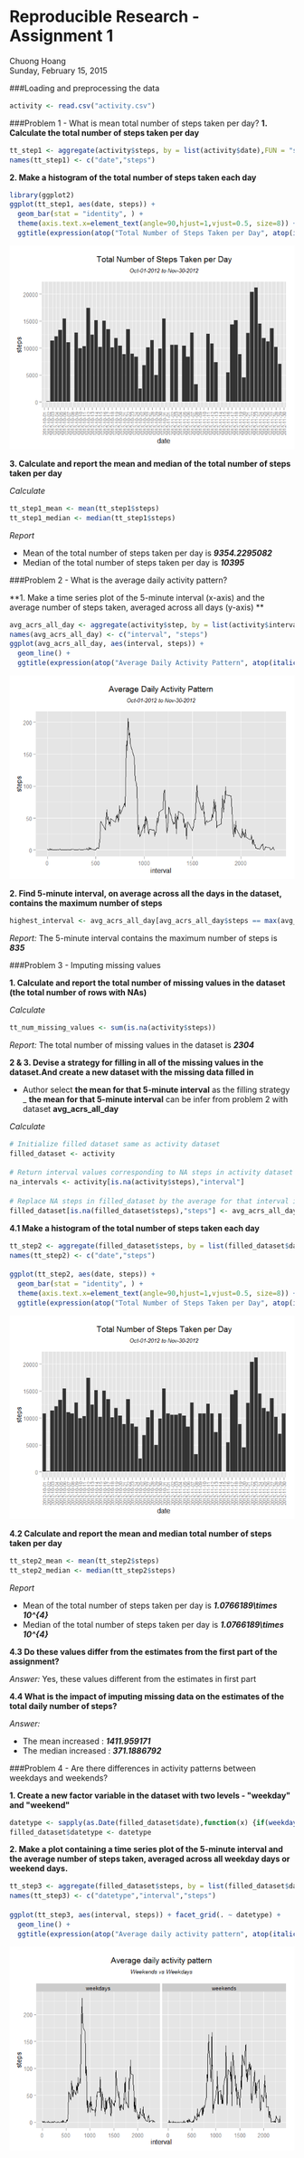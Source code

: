 # Reproducible Research - Assignment 1
Chuong Hoang  
Sunday, February 15, 2015  

###Loading and preprocessing the data


```r
activity <- read.csv("activity.csv")
```

###Problem 1 - What is mean total number of steps taken per day?
**1. Calculate the total number of steps taken per day**


```r
tt_step1 <- aggregate(activity$steps, by = list(activity$date),FUN = "sum",na.rm=TRUE)
names(tt_step1) <- c("date","steps")
```

**2. Make a histogram of the total number of steps taken each day**


```r
library(ggplot2)
ggplot(tt_step1, aes(date, steps)) + 
  geom_bar(stat = "identity", ) +
  theme(axis.text.x=element_text(angle=90,hjust=1,vjust=0.5, size=8)) +
  ggtitle(expression(atop("Total Number of Steps Taken per Day", atop(italic("Oct-01-2012 to Nov-30-2012")))))
```

![](PA1_template_files/figure-html/unnamed-chunk-3-1.png) 

**3. Calculate and report the mean and median of the total number of steps taken per day**

*Calculate*


```r
tt_step1_mean <- mean(tt_step1$steps)
tt_step1_median <- median(tt_step1$steps)
```

*Report*

- Mean of the total number of steps taken per day is ***9354.2295082***
- Median of the total number of steps taken per day is ***10395***

###Problem 2 - What is the average daily activity pattern?

**1. Make a time series plot of the 5-minute interval (x-axis) and the average number of steps taken, averaged across all days (y-axis) **


```r
avg_acrs_all_day <- aggregate(activity$step, by = list(activity$interval),FUN = "mean",na.rm=TRUE)
names(avg_acrs_all_day) <- c("interval", "steps")
ggplot(avg_acrs_all_day, aes(interval, steps)) + 
  geom_line() + 
  ggtitle(expression(atop("Average Daily Activity Pattern", atop(italic("Oct-01-2012 to Nov-30-2012")))))
```

![](PA1_template_files/figure-html/unnamed-chunk-5-1.png) 

**2. Find 5-minute interval, on average across all the days in the dataset, contains the maximum number of steps**


```r
highest_interval <- avg_acrs_all_day[avg_acrs_all_day$steps == max(avg_acrs_all_day$steps),"interval"]
```

*Report:* The 5-minute interval contains the maximum number of steps is ***835***

###Problem 3 - Imputing missing values

**1. Calculate and report the total number of missing values in the dataset (the total number of rows with NAs)**

*Calculate*


```r
tt_num_missing_values <- sum(is.na(activity$steps))
```

*Report:* The total number of missing values in the dataset is ***2304***


**2 & 3. Devise a strategy for filling in all of the missing values in the dataset.And create a new dataset with the missing data filled in**
- Author select **the mean for that 5-minute interval** as the filling strategy
_ **the mean for that 5-minute interval** can be infer from problem 2 with dataset **avg_acrs_all_day**

*Calculate*


```r
# Initialize filled dataset same as activity dataset
filled_dataset <- activity 

# Return interval values corresponding to NA steps in activity dataset
na_intervals <- activity[is.na(activity$steps),"interval"]

# Replace NA steps in filled_dataset by the average for that interval in avg_acrs_all_day dataset
filled_dataset[is.na(filled_dataset$steps),"steps"] <- avg_acrs_all_day[match(na_intervals,avg_acrs_all_day$interval),"steps"]
```

**4.1 Make a histogram of the total number of steps taken each day**


```r
tt_step2 <- aggregate(filled_dataset$steps, by = list(filled_dataset$date),FUN = "sum",na.rm=TRUE)
names(tt_step2) <- c("date","steps")

ggplot(tt_step2, aes(date, steps)) + 
  geom_bar(stat = "identity", ) +
  theme(axis.text.x=element_text(angle=90,hjust=1,vjust=0.5, size=8)) +
  ggtitle(expression(atop("Total Number of Steps Taken per Day", atop(italic("Oct-01-2012 to Nov-30-2012")))))
```

![](PA1_template_files/figure-html/unnamed-chunk-9-1.png) 

**4.2 Calculate and report the mean and median total number of steps taken per day**


```r
tt_step2_mean <- mean(tt_step2$steps)
tt_step2_median <- median(tt_step2$steps)
```

*Report*

- Mean of the total number of steps taken per day is ***1.0766189\times 10^{4}***
- Median of the total number of steps taken per day is ***1.0766189\times 10^{4}***

**4.3 Do these values differ from the estimates from the first part of the assignment?**

*Answer:* Yes, these values different from the estimates in first part

**4.4 What is the impact of imputing missing data on the estimates of the total daily number of steps?**

*Answer:* 

- The mean increased : ***1411.959171***
- The median increased : ***371.1886792***

###Problem 4 - Are there differences in activity patterns between weekdays and weekends?

**1. Create a new factor variable in the dataset with two levels - "weekday" and "weekend"**


```r
datetype <- sapply(as.Date(filled_dataset$date),function(x) {if(weekdays(x) %in% c("Saturday","Sunday")) "weekends" else "weekdays"})
filled_dataset$datetype <- datetype
```

**2. Make a plot containing a time series plot of the 5-minute interval and the average number of steps taken, averaged across all weekday days or weekend days.**


```r
tt_step3 <- aggregate(filled_dataset$steps, by = list(filled_dataset$datetype, filled_dataset$interval),FUN = "mean",na.rm=TRUE)
names(tt_step3) <- c("datetype","interval","steps")

ggplot(tt_step3, aes(interval, steps)) + facet_grid(. ~ datetype) +
  geom_line() +
  ggtitle(expression(atop("Average daily activity pattern", atop(italic("Weekends vs Weekdays")))))
```

![](PA1_template_files/figure-html/unnamed-chunk-12-1.png) 
